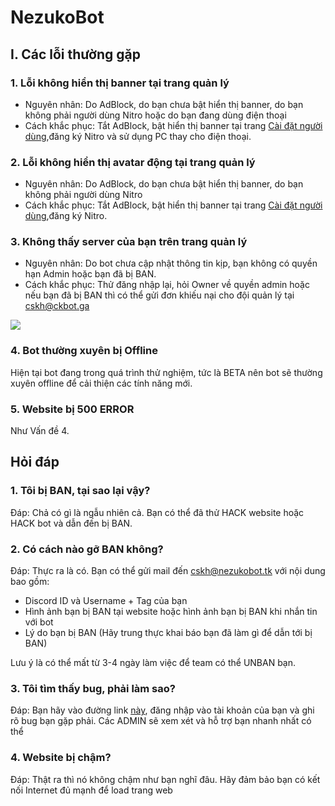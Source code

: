 # NezukoBot

## I. Các lỗi thường gặp
### 1. Lỗi không hiển thị banner tại trang quản lý
- Nguyên nhân: Do AdBlock, do bạn chưa bật hiển thị banner, do bạn không phải người dùng Nitro hoặc do bạn đang dùng điện thoại
- Cách khắc phục: Tắt AdBlock, bật hiển thị banner tại trang [Cài đặt người dùng](https://manage.nezukobot.tk/user_settings.php),đăng ký Nitro và sử dụng PC thay cho điện thoại.
### 2. Lỗi không hiển thị avatar động tại trang quản lý
- Nguyên nhân: Do AdBlock, do bạn chưa bật hiển thị banner, do bạn không phải người dùng Nitro
- Cách khắc phục: Tắt AdBlock, bật hiển thị banner tại trang [Cài đặt người dùng](https://manage.nezukobot.tk/user_settings.php),đăng ký Nitro.
### 3. Không thấy server của bạn trên trang quản lý
- Nguyên nhân: Do bot chưa cập nhật thông tin kịp, bạn không có quyền hạn Admin hoặc bạn đã bị BAN.
- Cách khắc phục: Thử đăng nhập lại, hỏi Owner về quyền admin hoặc nếu bạn đã bị BAN thì có thể gửi đơn khiếu nại cho đội quản lý tại cskh@ckbot.ga
<img src="https://cdn.discordapp.com/attachments/774241371534917665/867324328676425728/unknown.png">

### 4. Bot thường xuyên bị Offline
Hiện tại bot đang trong quá trình thử nghiệm, tức là BETA nên bot sẽ thường xuyên offline để cải thiện các tính năng mới.
### 5. Website bị 500 ERROR
Như Vấn đề 4.
## Hỏi đáp
### 1. Tôi bị BAN, tại sao lại vậy?
Đáp: Chả có gì là ngẫu nhiên cả. Bạn có thể đã thử HACK website hoặc HACK bot và dẫn đến bị BAN.
### 2. Có cách nào gỡ BAN không?
Đáp: Thực ra là có. Bạn có thể gửi mail đến cskh@nezukobot.tk với nội dung bao gồm:
- Discord ID và Username + Tag của bạn
- Hình ảnh bạn bị BAN tại website hoặc hình ảnh bạn bị BAN khi nhắn tin với bot
- Lý do bạn bị BAN (Hãy trung thực khai báo bạn đã làm gì để dẫn tới bị BAN)

Lưu ý là có thể mất từ 3-4 ngày làm việc để team có thể UNBAN bạn.
### 3. Tôi tìm thấy bug, phải làm sao?
Đáp: Bạn hãy vào đường link [này](https://manage.nezukobot.tk/bug_report.php), đăng nhập vào tài khoản của bạn và ghi rõ bug bạn gặp phải. Các ADMIN sẽ xem xét và hỗ trợ bạn nhanh nhất có thể
### 4. Website bị chậm?
Đáp: Thật ra thì nó không chậm như bạn nghĩ đâu. Hãy đảm bảo bạn có kết nối Internet đủ mạnh để load trang web
